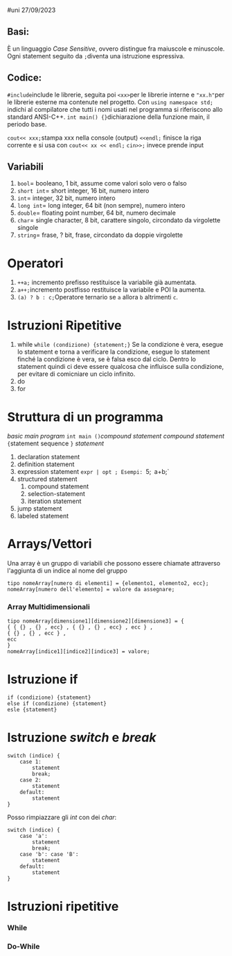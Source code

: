 #uni 27/09/2023
## Basi:
È un linguaggio _Case Sensitive_, ovvero distingue fra maiuscole e minuscole.
Ogni statement seguito da `;`diventa una istruzione espressiva.
## Codice:
`#include`include le librerie, seguita poi `<xx>`per le librerie interne e `"xx.h"`per le librerie esterne ma contenute nel progetto.
Con `using namespace std;` indichi al compilatore che tutti i nomi usati nel programma si riferiscono allo standard ANSI-C++.
`int main() {}`dichiarazione della funzione main, il periodo base.

`cout<< xxx;`stampa xxx nella console (output)
`<<endl;` finisce la riga corrente e si usa con `cout<< xx << endl;`
`cin>>;` invece prende input

## Variabili
1.  `bool`= booleano, 1 bit, assume come valori solo vero o falso
2. `short int`= short integer, 16 bit, numero intero
3. `int`= integer, 32 bit, numero intero
4. `long int`= long integer, 64 bit (non sempre), numero intero
5. `double`= floating point number, 64 bit, numero decimale
6. `char`= single character, 8 bit, carattere singolo, circondato da virgolette singole
7. `string`= frase, ? bit, frase, circondato da doppie virgolette

# Operatori
1. `++a;` incremento prefisso
	restituisce la variabile già aumentata.
2. `a++;`incremento postfisso
	restituisce la variabile e POI la aumenta.
3. `(a) ? b : c;`Operatore ternario
	se `a` allora `b` altrimenti `c`.
# Istruzioni Ripetitive
1. while
	`while (condizione) {statement;}`
	Se la condizione è vera, esegue lo statement e torna a verificare la condizione, esegue lo statement finché la condizione è vera, se è falsa esco dal ciclo. Dentro lo statement quindi ci deve essere qualcosa che influisce sulla condizione, per evitare di comicniare un ciclo infinito.
1. do
2. for
# Struttura di un programma
_basic main program_
	`int main ()`_compound statement_
_compound statement_ 
	`{`statement sequence `}`
_statement_
1. declaration statement
2. definition statement
3. expression statement
	   `expr | opt ;
	   Esempi:
		   `5;`
		   `a+b;`
4. structured statement
	1. compound statement
	2. selection-statement
	3. iteration statement
5. jump statement
6. labeled statement
# Arrays/Vettori
Una array è un gruppo di variabili che possono essere chiamate attraverso l'aggiunta di un indice al nome del gruppo
```
tipo nomeArray[numero di elementi] = {elemento1, elemento2, ecc};
nomeArray[numero dell'elemento] = valore da assegnare;
```
### Array Multidimensionali
```
tipo nomeArray[dimensione1][dimensione2][dimensione3] = { 
{ { {} , {} , ecc} , { {} , {} , ecc} , ecc } ,
{ {} , {} , ecc } ,
ecc 
}
nomeArray[indice1][indice2][indice3] = valore;
```
# Istruzione if
```
if (condizione) {statement}
else if (condizione) {statement}
esle {statement}
```
# Istruzione _switch_ e _break_
```
switch (indice) {
	case 1:
		statement
		break;
	case 2:
		statement
	default:
		statement
}
```
Posso rimpiazzare gli _int_ con dei _char_:
```
switch (indice) {
	case 'a':
		statement
		break;
	case 'b': case 'B':
		statement
	default:
		statement
}
```
# Istruzioni ripetitive
### While
### Do-While